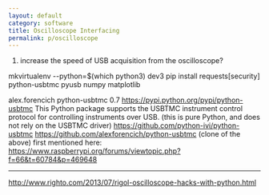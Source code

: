 ```yaml
---
layout: default
category: software
title: Oscilloscope Interfacing
permalink: p/oscilloscope
---
```


1) increase the speed of USB acquisition from the oscilloscope?

mkvirtualenv --python=$(which python3) dev3
pip install requests[security] python-usbtmc pyusb numpy matplotlib

alex.forencich
python-usbtmc 0.7
https://pypi.python.org/pypi/python-usbtmc
This Python package supports the USBTMC instrument control protocol for controlling instruments over USB.
(this is pure Python, and does not rely on the USBTMC driver)
https://github.com/python-ivi/python-usbtmc
https://github.com/alexforencich/python-usbtmc (clone of the above)
first mentioned here: https://www.raspberrypi.org/forums/viewtopic.php?f=66&t=60784&p=469648

----




http://www.righto.com/2013/07/rigol-oscilloscope-hacks-with-python.html
